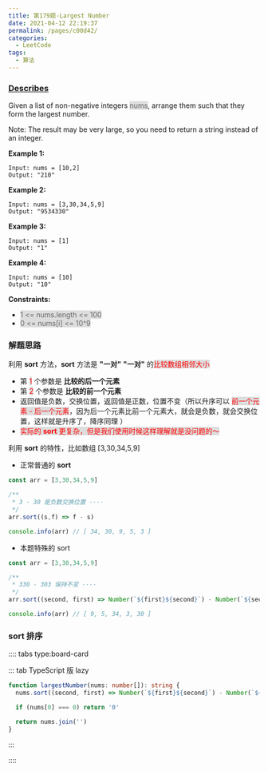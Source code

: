 ```yaml
---
title: 第179题-Largest Number
date: 2021-04-12 22:19:37
permalink: /pages/c00d42/
categories:
  - LeetCode
tags:
  - 算法
---
```


### [Describes](https://leetcode-cn.com/problems/largest-number/)

Given a list of non-negative integers <span style="background: #ddd; color: #666;">nums</span>, arrange them such that they form the largest number.

Note: The result may be very large, so you need to return a string instead of an integer.

<!-- more -->

**Example 1:**

```
Input: nums = [10,2]
Output: "210"
```

**Example 2:**

```
Input: nums = [3,30,34,5,9]
Output: "9534330"
```

**Example 3:**

```
Input: nums = [1]
Output: "1"
```

**Example 4:**

```
Input: nums = [10]
Output: "10"
```

**Constraints:**

- <span style="background: #ddd; color: #666;">1 <= nums.length <= 100</span>
- <span style="background: #ddd; color: #666;">0 <= nums[i] <= 10^9</span>

### 解题思路

利用 **sort** 方法，**sort** 方法是 **"一对"** **"一对"** 的<span style="background: #ddd; color: red;">比较数组相邻大小</span>

- 第 <span style="background: #ddd; color: red;">1</span> 个参数是 **比较的后一个元素**
- 第 <span style="background: #ddd; color: red;">2</span> 个参数是 **比较的前一个元素**
- 返回值是负数，交换位置，返回值是正数，位置不变（所以升序可以 <span style="background: #ddd; color: red;">前一个元素 - 后一个元素</span>，因为后一个元素比前一个元素大，就会是负数，就会交换位置，这样就是升序了，降序同理 ）
- <span style="background: #ddd; color: red;">实际的 **sort** 更复杂，但是我们使用时候这样理解就是没问题的～</span>

利用 **sort** 的特性，比如数组 [3,30,34,5,9]

- 正常普通的 **sort**

```TypeScript
const arr = [3,30,34,5,9]

/**
 * 3 - 30 是负数交换位置 ····
 */
arr.sort((s,f) => f - s)

console.info(arr) // [ 34, 30, 9, 5, 3 ]
```

- 本题特殊的 sort

```TypeScript
const arr = [3,30,34,5,9]

/**
 * 330 - 303 保持不变 ····
 */
arr.sort((second, first) => Number(`${first}${second}`) - Number(`${second}${first}`))

console.info(arr) // [ 9, 5, 34, 3, 30 ]
```

### sort 排序

:::: tabs type:board-card

::: tab TypeScript 版 lazy

```TypeScript
function largestNumber(nums: number[]): string {
  nums.sort((second, first) => Number(`${first}${second}`) - Number(`${second}${first}`))

  if (nums[0] === 0) return '0'

  return nums.join('')
}
```

:::

::::
